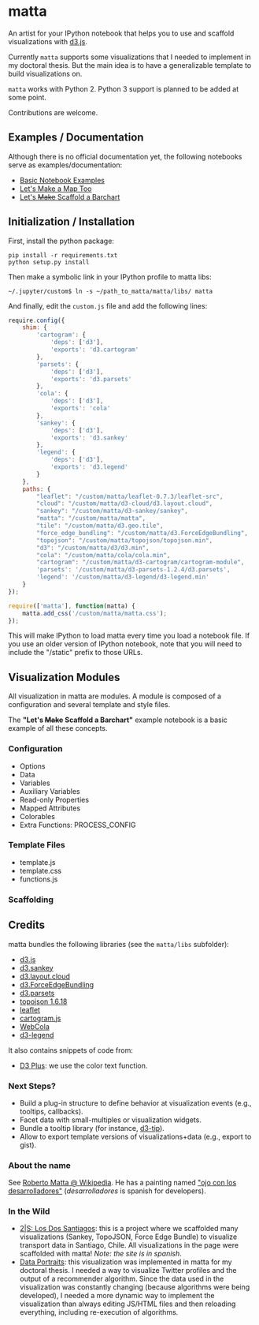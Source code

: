 # matta

An artist for your IPython notebook that helps you to use and scaffold visualizations with [d3.js](http://d3js.org).

Currently `matta` supports some visualizations that I needed to implement in my doctoral thesis.
But the main idea is to have a generalizable template to build visualizations on.

`matta` works with Python 2. Python 3 support is planned to be added at some point.

Contributions are welcome.

## Examples / Documentation

Although there is no official documentation yet, the following notebooks serve as examples/documentation:

  * [Basic Notebook Examples](http://nbviewer.ipython.org/github/carnby/matta/blob/master/examples/Basic%20Examples.ipynb)
  * [Let's Make a Map Too](http://nbviewer.ipython.org/github/carnby/matta/blob/master/examples/Let's%20Make%20a%20Map%20Too.ipynb)
  * [Let's <del>Make</del> Scaffold a Barchart](http://nbviewer.ipython.org/github/carnby/matta/blob/master/examples/Let's%20Make%20a%20Barchart.ipynb)

## Initialization / Installation

First, install the python package:

```
pip install -r requirements.txt
python setup.py install
```

Then make a symbolic link in your IPython profile to matta libs:

```
~/.jupyter/custom$ ln -s ~/path_to_matta/matta/libs/ matta
```

And finally, edit the `custom.js` file and add the following lines:

```javascript
require.config({
    shim: {
        'cartogram': {
            'deps': ['d3'],
            'exports': 'd3.cartogram'
        },
        'parsets': {
            'deps': ['d3'],
            'exports': 'd3.parsets'
        },
        'cola': {
            'deps': ['d3'],
            'exports': 'cola'
        },
        'sankey': {
            'deps': ['d3'],
            'exports': 'd3.sankey'
        },
        'legend': {
            'deps': ['d3'],
            'exports': 'd3.legend'
        }
    },
    paths: {
        "leaflet": "/custom/matta/leaflet-0.7.3/leaflet-src",
        "cloud": "/custom/matta/d3-cloud/d3.layout.cloud",
        "sankey": "/custom/matta/d3-sankey/sankey",
        "matta": "/custom/matta/matta",
        "tile": "/custom/matta/d3.geo.tile",
        "force_edge_bundling": "/custom/matta/d3.ForceEdgeBundling",
        "topojson": "/custom/matta/topojson/topojson.min",
        "d3": "/custom/matta/d3/d3.min",
        "cola": "/custom/matta/cola/cola.min",
        "cartogram": "/custom/matta/d3-cartogram/cartogram-module",
        'parsets': '/custom/matta/d3-parsets-1.2.4/d3.parsets',
        'legend': '/custom/matta/d3-legend/d3-legend.min'
    }
});

require(['matta'], function(matta) {
    matta.add_css('/custom/matta/matta.css');
});
```

This will make IPython to load matta every time you load a notebook file. If you use an older version of IPython notebook,
note that you will need to include the "/static" prefix to those URLs.

## Visualization Modules

All visualization in matta are modules. A module is composed of a configuration and several template and style files. 

The **"Let's <del>Make</del> Scaffold a Barchart"** example notebook is a basic example of all these concepts.

### Configuration

  * Options
  * Data
  * Variables
  * Auxiliary Variables
  * Read-only Properties
  * Mapped Attributes
  * Colorables
  * Extra Functions: PROCESS_CONFIG

### Template Files

  * template.js
  * template.css
  * functions.js
  
### Scaffolding



## Credits

matta bundles the following libraries (see the `matta/libs` subfolder):

 * [d3.js](http://d3js.org)
 * [d3.sankey](http://bost.ocks.org/mike/sankey/)
 * [d3.layout.cloud](http://www.jasondavies.com/wordcloud/#%2F%2Fwww.jasondavies.com%2Fwordtree%2Fcat-in-the-hat.txt)
 * [d3.ForceEdgeBundling](https://github.com/upphiminn/d3.ForceBundle)
 * [d3.parsets](https://github.com/jasondavies/d3-parsets)
 * [topojson 1.6.18](https://github.com/mbostock/topojson)
 * [leaflet](http://leafletjs.com)
 * [cartogram.js](http://prag.ma/code/d3-cartogram/)
 * [WebCola](http://marvl.infotech.monash.edu/webcola/)
 * [d3-legend](http://d3-legend.susielu.com/)

It also contains snippets of code from:

 * [D3 Plus](http://d3plus.org/): we use the color text function.

### Next Steps?

 * Build a plug-in structure to define behavior at visualization events (e.g., tooltips, callbacks).
 * Facet data with small-multiples or visualization widgets.
 * Bundle a tooltip library (for instance, [d3-tip](https://github.com/Caged/d3-tip)).
 * Allow to export template versions of visualizations+data (e.g., export to gist).

### About the name

See [Roberto Matta @ Wikipedia](https://en.wikipedia.org/wiki/Roberto_Matta).
He has a painting named ["ojo con los desarrolladores"](https://www.flickr.com/photos/83257355@N00/1352671334/?rb=1) (_desarrolladores_ is spanish for developers).

### In the Wild

  * [2|S: Los Dos Santiagos](http://dcc.uchile.cl/~egraells/abrecl/): this is a project where we scaffolded many
    visualizations (Sankey, TopoJSON, Force Edge Bundle) to visualize transport data in Santiago, Chile.
    All visualizations in the page were scaffolded with matta! _Note: the site is in spanish_.
  * [Data Portraits](http://auroratwittera.cl/perfil/carnby/): this visualization was implemented in matta for my
  doctoral thesis. I needed a way to visualize Twitter profiles and the output of a recommender algorithm. Since the
  data used in the visualization was constantly changing (because algorithms were being developed), I needed a more 
  dynamic way to implement the visualization than always editing JS/HTML files and then reloading everything, 
  including re-execution of algorithms. 